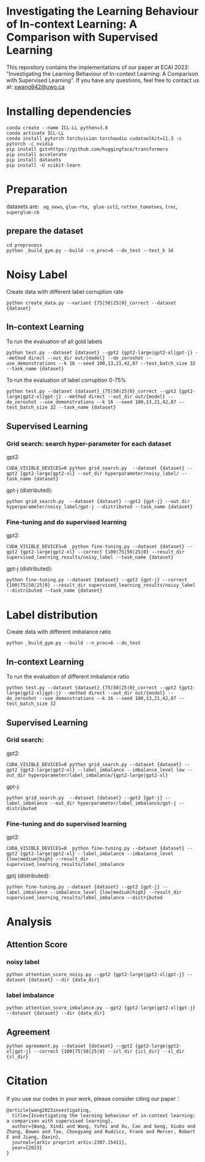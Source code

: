 # Investigating the Learning Behaviour of In-context Learning:  A Comparison with Supervised Learning
This repository contains the implementations of our paper at ECAI 2023: "Investigating the Learning Behaviour of In-context Learning:  A Comparison with Supervised Learning". If you have any questions, feel free to contact us at: xwang842@uwo.ca

# Installing dependencies
```
conda create --name ICL-LL python=3.8
conda activate ICL-LL
conda install pytorch torchvision torchaudio cudatoolkit=11.3 -c pytorch -c nvidia
pip install git+https://github.com/huggingface/transformers
pip install accelerate
pip install datasets
pip install -U scikit-learn
```
# Preparation
datasets are: `` ag_news``, ``glue-rte``, `` glue-sst2``, ``rotten_tomatoes``, ``trec``, ``superglue-cb``
## prepare the dataset
```
cd preprocess
python _build_gym.py --build --n_proc=6 --do_test --test_k 16
```

# Noisy Label

Create data with different label corruption rate
```
python create_data.py --variant {75|50|25|0}_correct --dataset {dataset}
```
## In-context Learning
To run the evaluation of all gold labels
```
python test.py --dataset {dataset} --gpt2 {gpt2-large|gpt2-xl|gpt-j} --method direct --out_dir out/{model} --do_zeroshot --use_demonstrations --k 16 --seed 100,13,21,42,87 --test_batch_size 32 --task_name {dataset}
```
To run the evaluation of label corruption 0-75%
```
python test.py --dataset {dataset}_{75|50|25|0}_correct --gpt2 {gpt2-large|gpt2-xl|gpt-j} --method direct --out_dir out/{model} --do_zeroshot --use_demonstrations --k 16 --seed 100,13,21,42,87 --test_batch_size 32 --task_name {dataset}
```

## Supervised Learning
### Grid search: search hyper-parameter for each dataset 
gpt2:
```
CUDA_VISIBLE_DEVICES=0 python grid_search.py  --dataset {dataset} --gpt2 {gpt2-large|gpt2-xl} --out_dir hyperparameter/noisy_label/ --task_name {dataset}
```
gpt-j (distributed):
```
python grid_search.py  --dataset {dataset} --gpt2 {gpt-j} --out_dir hyperparameter/noisy_label/gpt-j --distributed --task_name {dataset}
```

### Fine-tuning and do supervised learning
gpt2:
```
CUDA_VISIBLE_DEVICES=0  python fine-tuning.py --dataset {dataset} --gpt2 {gpt2-large|gpt2-xl} --correct {100|75|50|25|0} --result_dir supervised_learning_results/noisy_label --task_name {dataset}
```
gpt-j (distributed):
```
python fine-tuning.py --dataset {dataset} --gpt2 {gpt-j} --correct {100|75|50|25|0} --result_dir supervised_learning_results/noisy_label --distributed --task_name {dataset}
```

# Label distribution 
Create data with different imbalance ratio
```
python _build_gym.py --build --n_proc=6 --do_test 
```
## In-context Learning
To run the evaluation of different imbalance ratio
```
python test.py --dataset {dataset}_{75|50|25|0}_correct --gpt2 {gpt2-large|gpt2-xl|gpt-j} --method direct --out_dir out/{model} --do_zeroshot --use_demonstrations --k 16 --seed 100,13,21,42,87 --test_batch_size 32
```
## Supervised Learning 
### Grid search:
gpt2:
```
CUDA_VISIBLE_DEVICES=0 python grid_search.py --dataset {dataset} --gpt2 {gpt2-large|gpt2-xl} --label_imbalance --imbalance_level low --out_dir hyperparameter/label_imbalance/{gpt2-large|gpt2-xl}
```
gpt-j:
```
python grid_search.py  --dataset {dataset} --gpt2 {gpt-j} --label_imbalance --out_dir hyperparameter/label_imbalance/gpt-j --distributed
```
### Fine-tuning and do supervised learning
gpt2:
```
CUDA_VISIBLE_DEVICES=0  python fine-tuning.py --dataset {dataset} --gpt2 {gpt2-large|gpt2-xl} --label_imbalance --imbalance_level {low|medium|high} --result_dir supervised_learning_results/label_imbalance
```
gptj (distributed):
```
python fine-tuning.py --dataset {dataset} --gpt2 {gpt-j} --label_imbalance --imbalance_level {low|medium|high} --result_dir supervised_learning_results/label_imbalance --distributed
```
# Analysis
## Attention Score
### noisy label
```
python attention_score_noisy.py --gpt2 {gpt2-large|gpt2-xl|gpt-j} --dataset {dataset} --dir {data_dir}
```
### label imbalance
```
python attention_score_imbalance.py --gpt2 {gpt2-large|gpt2-xl|gpt-j} --dataset {dataset} --dir {data_dir}
```
## Agreement
```
python agreement.py --dataset {dataset} --gpt2 {gpt2-large|gpt2-xl|gpt-j} --correct {100|75|50|25|0} --icl_dir {icl_dir} --sl_dir {sl_dir}
```

# Citation 
If you use our codes in your work, please consider citing our paper：
```
@article{wang2023investigating,
  title={Investigating the learning behaviour of in-context learning: a comparison with supervised learning},
  author={Wang, Xindi and Wang, Yufei and Xu, Can and Geng, Xiubo and Zhang, Bowen and Tao, Chongyang and Rudzicz, Frank and Mercer, Robert E and Jiang, Daxin},
  journal={arXiv preprint arXiv:2307.15411},
  year={2023}
}
```
